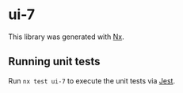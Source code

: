 # ui-7

This library was generated with [Nx](https://nx.dev).

## Running unit tests

Run `nx test ui-7` to execute the unit tests via [Jest](https://jestjs.io).
